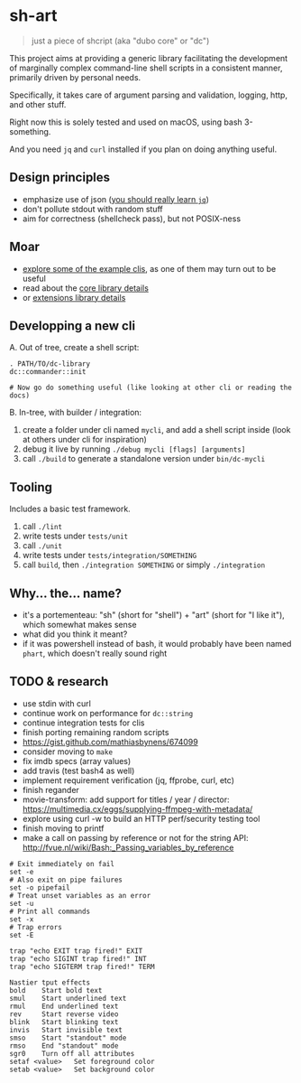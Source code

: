 # sh-art

> just a piece of shcript (aka "dubo core" or "dc")

This project aims at providing a generic library facilitating the development
of marginally complex command-line shell scripts in a consistent manner, primarily
driven by personal needs.

Specifically, it takes care of argument parsing and validation, logging, http, and other
stuff.

Right now this is solely tested and used on macOS, using bash 3-something.

And you need `jq` and `curl` installed if you plan on doing anything useful.

## Design principles

 * emphasize use of json ([you should really learn `jq`](https://stedolan.github.io/jq/manual/))
 * don't pollute stdout with random stuff
 * aim for correctness (shellcheck pass), but not POSIX-ness

## Moar

 * [explore some of the example clis](source/cli/README.md), as one of them may turn out to be useful
 * read about the [core library details](source/core/README.md)
 * or [extensions library details](source/extensions/README.md)
 
## Developping a new cli

A. Out of tree, create a shell script:

```
. PATH/TO/dc-library
dc::commander::init

# Now go do something useful (like looking at other cli or reading the docs)

```

B. In-tree, with builder / integration:

1. create a folder under cli named `mycli`, and add a shell script inside (look at others under cli for inspiration)
2. debug it live by running `./debug mycli [flags] [arguments]`
3. call `./build` to generate a standalone version under `bin/dc-mycli`

## Tooling

Includes a basic test framework.

1. call `./lint`
1. write tests under `tests/unit`
1. call `./unit`
1. write tests under `tests/integration/SOMETHING`
1. call `build`, then `./integration SOMETHING` or simply `./integration`

## Why... the... name?

 * it's a portementeau: "sh" (short for "shell") + "art" (short for "I like it"), which somewhat makes sense
 * what did you think it meant?
 * if it was powershell instead of bash, it would probably have been named `phart`, which doesn't really sound right

## TODO & research

 * use stdin with curl
 * continue work on performance for `dc::string`
 * continue integration tests for clis
 * finish porting remaining random scripts
 * https://gist.github.com/mathiasbynens/674099
 * consider moving to `make`
 * fix imdb specs (array values)
 * add travis (test bash4 as well)
 * implement requirement verification (jq, ffprobe, curl, etc)
 * finish regander
 * movie-transform: add support for titles / year / director: https://multimedia.cx/eggs/supplying-ffmpeg-with-metadata/
 * explore using curl -w to build an HTTP perf/security testing tool
 * finish moving to printf
 * make a call on passing by reference or not for the string API: http://fvue.nl/wiki/Bash:_Passing_variables_by_reference

```
# Exit immediately on fail
set -e
# Also exit on pipe failures
set -o pipefail
# Treat unset variables as an error
set -u
# Print all commands
set -x
# Trap errors
set -E

trap "echo EXIT trap fired!" EXIT
trap "echo SIGINT trap fired!" INT
trap "echo SIGTERM trap fired!" TERM
```

```
Nastier tput effects
bold 	Start bold text
smul 	Start underlined text
rmul 	End underlined text
rev 	Start reverse video
blink 	Start blinking text
invis 	Start invisible text
smso 	Start "standout" mode
rmso 	End "standout" mode
sgr0 	Turn off all attributes
setaf <value> 	Set foreground color
setab <value> 	Set background color
```
